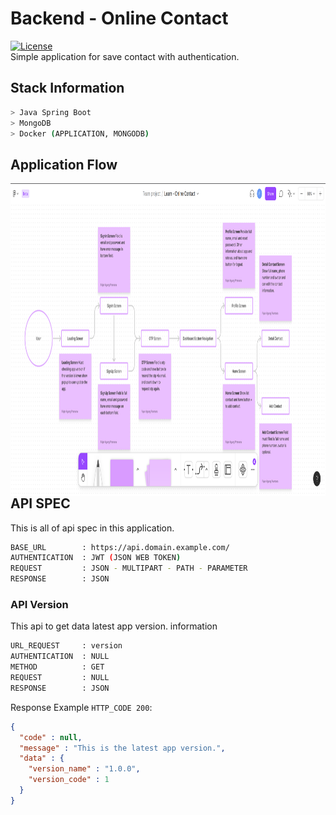 # Backend - Online Contact
[![License](https://img.shields.io/badge/License-Apache%202.0-blue.svg)](https://opensource.org/licenses/Apache-2.0)
</br>
Simple application for save contact with authentication.

## Stack Information
```bash
> Java Spring Boot
> MongoDB
> Docker (APPLICATION, MONGODB)
```

## Application Flow
<a href="url"><img src="https://github.com/fajaragungpramana/assets/blob/master/Backend-OnlineContact/Screenshot%20from%202022-01-29%2019-09-24.png" align="left" height="500" width="1000" ></a>
</br>
</br>
</br>
</br>
</br>
</br>
</br>
</br>
</br>
</br>
</br>
</br>
</br>
</br>
</br>
</br>
</br>
</br>
</br>
</br>
</br>

## API SPEC
This is all of api spec in this application.
```bash
BASE_URL        : https://api.domain.example.com/
AUTHENTICATION  : JWT (JSON WEB TOKEN)
REQUEST         : JSON - MULTIPART - PATH - PARAMETER
RESPONSE        : JSON
```

### API Version
This api to get data latest app version. information
```bash
URL_REQUEST     : version
AUTHENTICATION  : NULL
METHOD          : GET
REQUEST         : NULL
RESPONSE        : JSON
```
Response Example `HTTP_CODE 200`:
```json
{
  "code" : null,
  "message" : "This is the latest app version.",
  "data" : {
    "version_name" : "1.0.0",
    "version_code" : 1
  }
}
```
